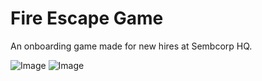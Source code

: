 # Fire Escape Game
An onboarding game made for new hires at Sembcorp HQ. 

![Image](https://github.com/user-attachments/assets/ed2f61fd-0daf-4b09-9a6f-a05f1199a46b)
![Image](https://github.com/user-attachments/assets/b3bcefff-038b-4f25-a928-98c50a9283e0)
